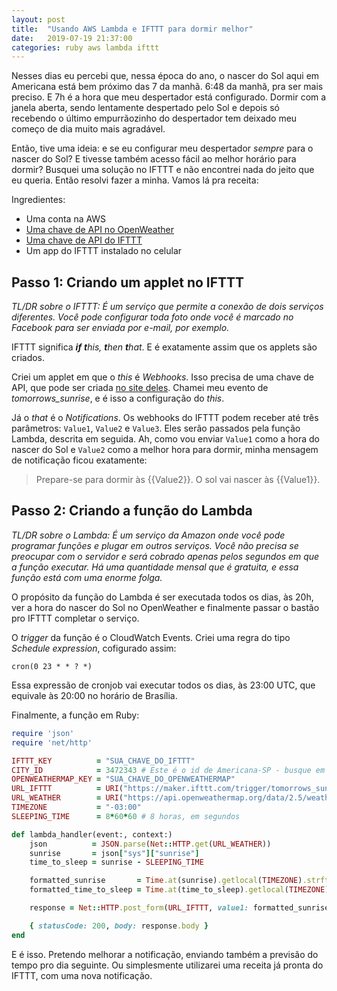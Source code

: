 ```yaml
---
layout: post
title:  "Usando AWS Lambda e IFTTT para dormir melhor"
date:   2019-07-19 21:37:00
categories: ruby aws lambda ifttt
---
```


Nesses dias eu percebi que, nessa época do ano, o nascer do Sol aqui em Americana está bem próximo das 7 da manhã. 6:48 da manhã, pra ser mais preciso. E 7h é a hora que meu despertador está configurado. Dormir com a janela aberta, sendo lentamente despertado pelo Sol e depois só recebendo o último empurrãozinho do despertador tem deixado meu começo de dia muito mais agradável.

Então, tive uma ideia: e se eu configurar meu despertador _sempre_ para o nascer do Sol? E tivesse também acesso fácil ao melhor horário para dormir? Busquei uma solução no IFTTT e não encontrei nada do jeito que eu queria. Então resolvi fazer a minha. Vamos lá pra receita:

Ingredientes:
- Uma conta na AWS
- [Uma chave de API no OpenWeather](https://openweathermap.org/api)
- [Uma chave de API do IFTTT](https://ifttt.com/maker_webhooks)
- Um app do IFTTT instalado no celular

## Passo 1: Criando um applet no IFTTT
_TL/DR sobre o IFTTT: É um serviço que permite a conexão de dois serviços diferentes. Você pode configurar toda foto onde você é marcado no Facebook para ser enviada por e-mail, por exemplo._

IFTTT significa _**if** **t**his, **t**hen **t**hat_. E é exatamente assim que os applets são criados.

Criei um applet em que o _this_ é _Webhooks_. Isso precisa de uma chave de API, que pode ser criada [no site deles](https://ifttt.com/maker_webhooks). Chamei meu evento de _tomorrows_sunrise_, e é isso a configuração do _this_.

Já o _that_ é o _Notifications_. Os webhooks do IFTTT podem receber até três parâmetros: `Value1`, `Value2` e `Value3`. Eles serão passados pela função Lambda, descrita em seguida. Ah, como vou enviar `Value1` como a hora do nascer do Sol e `Value2` como a melhor hora para dormir, minha mensagem de notificação ficou exatamente:
> Prepare-se para dormir às {{Value2}}. O sol vai nascer às {{Value1}}.

## Passo 2: Criando a função do Lambda
_TL/DR sobre o Lambda: É um serviço da Amazon onde você pode programar funções e plugar em outros serviços. Você não precisa se preocupar com o servidor e será cobrado apenas pelos segundos em que a função executar. Há uma quantidade mensal que é gratuita, e essa função está com uma enorme folga._

O propósito da função do Lambda é ser executada todos os dias, às 20h, ver a hora do nascer do Sol no OpenWeather e finalmente passar o bastão pro IFTTT completar o serviço.

O _trigger_ da função é o CloudWatch Events. Criei uma regra do tipo _Schedule expression_, cofigurado assim:
```
cron(0 23 * * ? *)
```

Essa expressão de cronjob vai executar todos os dias, às 23:00 UTC, que equivale às 20:00 no horário de Brasília.

Finalmente, a função em Ruby:
```ruby
require 'json'
require 'net/http'

IFTTT_KEY          = "SUA_CHAVE_DO_IFTTT"
CITY_ID            = 3472343 # Este é o id de Americana-SP - busque em openweathermap.org
OPENWEATHERMAP_KEY = "SUA_CHAVE_DO_OPENWEATHERMAP"
URL_IFTTT          = URI("https://maker.ifttt.com/trigger/tomorrows_sunrise/with/key/#{IFTTT_KEY}")
URL_WEATHER        = URI("https://api.openweathermap.org/data/2.5/weather?id=#{CITY_ID}&appid=#{OPENWEATHERMAP_KEY}")
TIMEZONE           = "-03:00"
SLEEPING_TIME      = 8*60*60 # 8 horas, em segundos

def lambda_handler(event:, context:)
    json          = JSON.parse(Net::HTTP.get(URL_WEATHER))
    sunrise       = json["sys"]["sunrise"]
    time_to_sleep = sunrise - SLEEPING_TIME

    formatted_sunrise       = Time.at(sunrise).getlocal(TIMEZONE).strftime("%H:%M")
    formatted_time_to_sleep = Time.at(time_to_sleep).getlocal(TIMEZONE).strftime("%H:%M")

    response = Net::HTTP.post_form(URL_IFTTT, value1: formatted_sunrise, value2: formatted_time_to_sleep)

    { statusCode: 200, body: response.body }
end
```

E é isso. Pretendo melhorar a notificação, enviando também a previsão do tempo pro dia seguinte. Ou simplesmente utilizarei uma receita já pronta do IFTTT, com uma nova notificação.